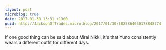 ```yaml
---
layout: post
microblog: true
date: 2017-01-30 13:31 +1300
guid: http://JacksonOfTrades.micro.blog/2017/01/30/t825864030178848774.html
---
```

If one good thing can be said about Mirai Nikki, it's that Yuno consistently wears a different outfit for different days.
